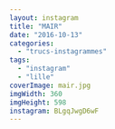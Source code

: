 ```yaml
---
layout: instagram
title: "MAIR"
date: "2016-10-13"
categories: 
  - "trucs-instagrammes"
tags: 
  - "instagram"
  - "lille"
coverImage: mair.jpg
imgWidth: 360
imgHeight: 598
instagram: BLgqJwgD6wF
---
```

